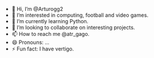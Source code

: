 - 👋 Hi, I’m @Arturogg2
- 👀 I’m interested in computing, football and video games.
- 🌱 I’m currently learning Python.
- 💞️ I’m looking to collaborate on interesting projects.
- 📫 How to reach me @atr_gago.
- 😄 Pronouns: ...
- ⚡ Fun fact: I have vertigo.

<!---
Arturogg2/Arturogg2 is a ✨ special ✨ repository because its `README.md` (this file) appears on your GitHub profile.
You can click the Preview link to take a look at your changes.
--->
